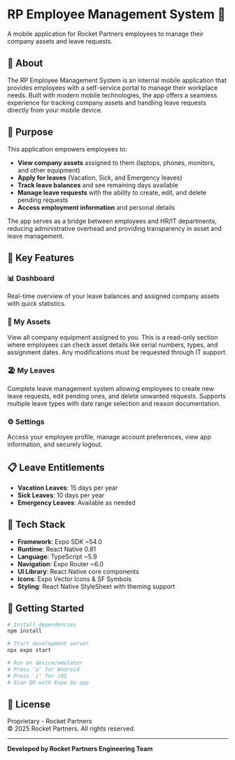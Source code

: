 # RP Employee Management System 📱

A mobile application for Rocket Partners employees to manage their company assets and leave requests.

## 📖 About

The RP Employee Management System is an internal mobile application that provides employees with a self-service portal to manage their workplace needs. Built with modern mobile technologies, the app offers a seamless experience for tracking company assets and handling leave requests directly from your mobile device.

## 🎯 Purpose

This application empowers employees to:
- **View company assets** assigned to them (laptops, phones, monitors, and other equipment)
- **Apply for leaves** (Vacation, Sick, and Emergency leaves)
- **Track leave balances** and see remaining days available
- **Manage leave requests** with the ability to create, edit, and delete pending requests
- **Access employment information** and personal details

The app serves as a bridge between employees and HR/IT departments, reducing administrative overhead and providing transparency in asset and leave management.

## 🌟 Key Features

### 📊 Dashboard
Real-time overview of your leave balances and assigned company assets with quick statistics.

### 💼 My Assets
View all company equipment assigned to you. This is a read-only section where employees can check asset details like serial numbers, types, and assignment dates. Any modifications must be requested through IT support.

### 🏖️ My Leaves
Complete leave management system allowing employees to create new leave requests, edit pending ones, and delete unwanted requests. Supports multiple leave types with date range selection and reason documentation.

### ⚙️ Settings
Access your employee profile, manage account preferences, view app information, and securely logout.

## 📋 Leave Entitlements

- **Vacation Leaves**: 15 days per year
- **Sick Leaves**: 10 days per year
- **Emergency Leaves**: Available as needed

## 📱 Tech Stack

- **Framework**: Expo SDK ~54.0
- **Runtime**: React Native 0.81
- **Language**: TypeScript ~5.9
- **Navigation**: Expo Router ~6.0
- **UI Library**: React Native core components
- **Icons**: Expo Vector Icons & SF Symbols
- **Styling**: React Native StyleSheet with theming support

## 🚀 Getting Started

```bash
# Install dependencies
npm install

# Start development server
npx expo start

# Run on device/emulator
# Press 'a' for Android
# Press 'i' for iOS
# Scan QR with Expo Go app
```

## 📄 License

Proprietary - Rocket Partners  
© 2025 Rocket Partners. All rights reserved.

---

**Developed by Rocket Partners Engineering Team**
